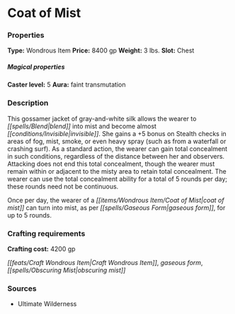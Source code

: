 ﻿---
Title: "Coat of Mist"
Type: "Wondrous Item"
Price: "8400 gp"
Weight: "3 lbs."
Slot: "Chest"
Caster level: "5"
Aura: "faint transmutation"
Description: |
  "This gossamer jacket of gray-and-white silk allows the wearer to blend into mist and become almost invisible. She gains a +5 bonus on Stealth checks in areas of fog, mist, smoke, or even heavy spray (such as from a waterfall or crashing surf). As a standard action, the wearer can gain total concealment in such conditions, regardless of the distance between her and observers. Attacking does not end this total concealment, though the wearer must remain within or adjacent to the misty area to retain total concealment. The wearer can use the total concealment ability for a total of 5 rounds per day; these rounds need not be continuous.
  Once per day, the wearer of a coat of mist can turn into mist, as per gaseous form, for up to 5 rounds."
Crafting cost: "4200 gp"
Sources: "['Ultimate Wilderness']"
---

# Coat of Mist

### Properties

**Type:** Wondrous Item **Price:** 8400 gp **Weight:** 3 lbs. **Slot:** Chest

##### Magical properties

**Caster level:** 5 **Aura:** faint transmutation

### Description

This gossamer jacket of gray-and-white silk allows the wearer to _[[spells/Blend|blend]]_ into mist and become almost _[[conditions/Invisible|invisible]]_. She gains a +5 bonus on Stealth checks in areas of fog, mist, smoke, or even heavy spray (such as from a waterfall or crashing surf). As a standard action, the wearer can gain total concealment in such conditions, regardless of the distance between her and observers. Attacking does not end this total concealment, though the wearer must remain within or adjacent to the misty area to retain total concealment. The wearer can use the total concealment ability for a total of 5 rounds per day; these rounds need not be continuous.

Once per day, the wearer of a _[[items/Wondrous Item/Coat of Mist|coat of mist]]_ can turn into mist, as per _[[spells/Gaseous Form|gaseous form]]_, for up to 5 rounds.

### Crafting requirements

**Crafting cost:** 4200 gp

_[[feats/Craft Wondrous Item|Craft Wondrous Item]]_, _gaseous form_, _[[spells/Obscuring Mist|obscuring mist]]_

### Sources

* Ultimate Wilderness